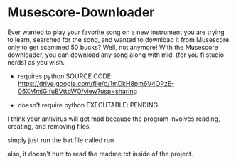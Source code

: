 # Musescore-Downloader
Ever wanted to play your favorite song on a new instrument you are trying to learn, searched for the song, and wanted to download it from Musescore only to get scammed 50 bucks? Well, not anymore! With the Musescore downloader, you can download any song along with midi (for you fl studio nerds) as you wish.

* requires python
SOURCE CODE: https://drive.google.com/file/d/1mDkH8pm6V4OPzE-06XMmjGlfuBVttbWO/view?usp=sharing

* doesn't require python
EXECUTABLE: PENDING

I think your antivirus will get mad because the program involves reading, creating, and removing files.

simply just run the bat file called run

also, it doesn't hurt to read the readme.txt inside of the project.
